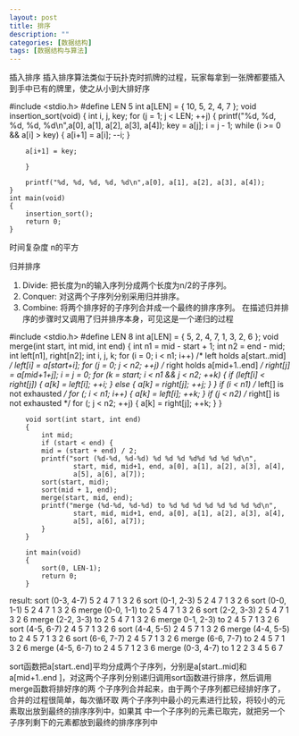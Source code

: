 ```yaml
---
layout: post
title: 排序
description: ""
categories: [数据结构]
tags: [数据结构与算法]
---
```



插入排序
插入排序算法类似于玩扑克时抓牌的过程，玩家每拿到一张牌都要插入到手中已有的牌里，使之从小到大排好序

#include <stdio.h>
#define LEN 5
int a[LEN] = { 10, 5, 2, 4, 7 };
    void insertion_sort(void)
    {
        int i, j, key;
        for (j = 1; j < LEN; ++j) {
        printf("%d, %d, %d, %d, %d\n",a[0], a[1], a[2], a[3], a[4]);
        key = a[j];
        i = j - 1;
        while (i >= 0 && a[i] > key) {
            a[i+1] = a[i];
            --i;
        }

        a[i+1] = key;

        }

        printf("%d, %d, %d, %d, %d\n",a[0], a[1], a[2], a[3], a[4]);
    }
    int main(void)
    {
        insertion_sort();
        return 0;
    }

时间复杂度 n的平方

归并排序
1. Divide: 把长度为n的输入序列分成两个长度为n/2的子序列。
2. Conquer: 对这两个子序列分别采用归并排序。
3. Combine: 将两个排序好的子序列合并成一个最终的排序序列。
在描述归并排序的步骤时又调用了归并排序本身，可见这是一个递归的过程

#include <stdio.h>
#define LEN 8
    int a[LEN] = { 5, 2, 4, 7, 1, 3, 2, 6 };
    void merge(int start, int mid, int end)
    {
        int n1 = mid - start + 1;
        int n2 = end - mid;
        int left[n1], right[n2];
        int i, j, k;
        for (i = 0; i < n1; i++) /* left holds      a[start..mid] */
            left[i] = a[start+i];
        for (j = 0; j < n2; ++j) /* right holds     a[mid+1..end] */
            right[j] = a[mid+1+j];
        i = j = 0;
        for (k = start; i < n1 && j < n2; ++k) {
            if (left[i] < right[j]) {
                a[k] = left[i];
                ++i;
            } else {
                a[k] = right[j];
                ++j;
            }
            }
            if (i < n1) /* left[] is not exhausted */
                for (; i < n1; i++) {
                    a[k] = left[i];
                    ++k;
                }
            if (j < n2) /* right[] is not exhausted */
                for (; j < n2; ++j) {
                a[k] = right[j];
                ++k;
                }
        }

        void sort(int start, int end)
        {
            int mid;
            if (start < end) {
            mid = (start + end) / 2;
            printf("sort (%d-%d, %d-%d) %d %d %d %d%d %d %d %d\n", 
                    start, mid, mid+1, end, a[0], a[1], a[2], a[3], a[4], 
                    a[5], a[6], a[7]);
            sort(start, mid);
            sort(mid + 1, end);
            merge(start, mid, end);
            printf("merge (%d-%d, %d-%d) to %d %d %d %d %d %d %d %d\n", 
                    start, mid, mid+1, end, a[0], a[1], a[2], a[3], a[4], 
                    a[5], a[6], a[7]);
            }
        }

        int main(void)
        {
            sort(0, LEN-1);
            return 0;
        }
result:
sort (0-3, 4-7) 5 2 4 7 1 3 2 6
sort (0-1, 2-3) 5 2 4 7 1 3 2 6
sort (0-0, 1-1) 5 2 4 7 1 3 2 6
merge (0-0, 1-1) to 2 5 4 7 1 3 2 6
sort (2-2, 3-3) 2 5 4 7 1 3 2 6
merge (2-2, 3-3) to 2 5 4 7 1 3 2 6
merge 0-1, 2-3) to 2 4 5 7 1 3 2 6
sort (4-5, 6-7) 2 4 5 7 1 3 2 6
sort (4-4, 5-5) 2 4 5 7 1 3 2 6
merge (4-4, 5-5) to 2 4 5 7 1 3 2 6
sort (6-6, 7-7) 2 4 5 7 1 3 2 6
merge (6-6, 7-7) to 2 4 5 7 1 3 2 6
merge (4-5, 6-7) to 2 4 5 7 1 2 3 6
merge (0-3, 4-7) to 1 2 2 3 4 5 6 7

sort函数把a[start..end]平均分成两个子序列，分别是a[start..mid]和a[mid+1..end
]，对这两个子序列分别递归调用sort函数进行排序，然后调用merge函数将排好序的两
个子序列合并起来，由于两个子序列都已经排好序了，合并的过程很简单，每次循环取
两个子序列中最小的元素进行比较，将较小的元素取出放到最终的排序序列中，如果其
中一个子序列的元素已取完，就把另一个子序列剩下的元素都放到最终的排序序列中

